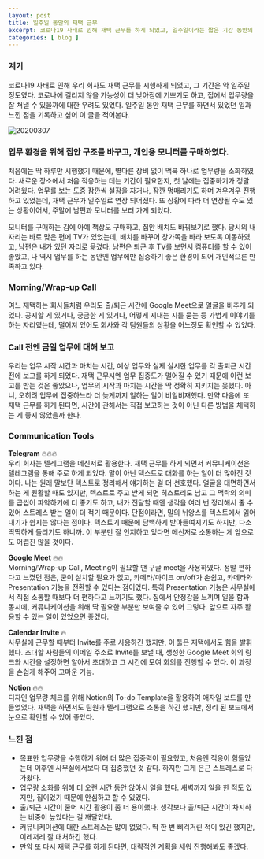 ```yaml
---
layout: post
title: 일주일 동안의 재택 근무
excerpt: 코로나19 사태로 인해 재택 근무를 하게 되었고, 일주일이라는 짧은 기간 동안의 경험을 기록하였다.
categories: [ blog ]
---
```


### 계기
코로나19 사태로 인해 우리 회사도 재택 근무를 시행하게 되었고, 그 기간은 약 일주일 정도였다.
코로나에 걸리지 않을 가능성이 더 낮아짐에 기쁘기도 하고, 집에서 업무량을 잘 쳐낼 수 있을까에 대한 우려도 있었다.
일주일 동안 재택 근무를 하면서 있었던 일과 느낀 점을 기록하고 싶어 이 글을 적어본다.

![20200307](https://user-images.githubusercontent.com/33489620/76139705-33e18500-6096-11ea-8261-cae3d6c60646.png)


### 업무 환경을 위해 집안 구조를 바꾸고, 개인용 모니터를 구매하였다.
처음에는 딱 하루만 시행했기 때문에, 별다른 장비 없이 맥북 하나로 업무량을 소화하였다.
새로운 장소에서 처음 적응하는 데는 기간이 필요한지, 첫 날에는 집중하기가 정말 어려웠다.
업무를 보는 도중 잠깐씩 설잠을 자거나, 잠깐 멍때리기도 하며 겨우겨우 진행하고 있었는데, 재택 근무가 일주일로 연장 되어졌다.
또 상황에 따라 더 연장될 수도 있는 상황이어서, 주말에 남편과 모니터를 보러 가게 되었다.

모니터를 구매하는 김에 아예 책상도 구매하고, 집안 배치도 바꿔보기로 했다.
당시의 내 자리는 바로 맞은 편에 TV가 있었는데, 배치를 바꾸어 창가쪽을 바라 보도록 이동하였고, 남편은 내가 있던 자리로 옮겼다.
남편은 퇴근 후 TV를 보면서 컴퓨터를 할 수 있어 좋았고, 나 역시 업무를 하는 동안엔 업무에만 집중하기 좋은 환경이 되어 개인적으론 만족하고 있다.


### Morning/Wrap-up Call
여느 재택하는 회사들처럼 우리도 출/퇴근 시간에 Google Meet으로 얼굴을 비추게 되었다. 공지할 게 있거나, 궁금한 게 있거나, 어떻게 지내는 지를 묻는 등 가볍게 이야기를 하는 자리였는데, 떨어져 있어도 회사와 각 팀원들의 상황을 어느정도 확인할 수 있었다.


### Call 전엔 금일 업무에 대해 보고
우리는 업무 시작 시간과 마치는 시간, 예상 업무와 실제 실시한 업무를 각 출퇴근 시간 전에 보고를 하게 되었다.
재택 근무시엔 업무 집중도가 떨어질 수 있기 때문에 이런 보고를 받는 것은 좋았으나, 업무의 시작과 마치는 시간을 딱 정확히 지키지는 못했다. 아니, 오히려 업무에 집중하느라 더 늦게까지 일하는 일이 비일비재했다. 만약 다음에 또 재택 근무를 하게 된다면, 시간에 관해서는 직접 보고하는 것이 아닌 다른 방법을 채택하는 게 좋지 않았을까 한다.


### Communication Tools
**Telegram** 🔥🔥🔥<br />
우리 회사는 텔레그램을 메신저로 활용한다. 재택 근무를 하게 되면서 커뮤니케이션은 텔레그램을 통해 주로 하게 되었다. 말이 아닌 텍스트로 대화를 하는 일이 더 많아진 것이다. 나는 원래 말보단 텍스트로 정리해서 얘기하는 걸 더 선호했다. 얼굴을 대면하면서 하는 게 원활할 때도 있지만, 텍스트로 주고 받게 되면 히스토리도 남고 그 맥락의 의미를 곱씹어 파악하기에 더 좋기도 하고, 내가 전달할 때엔 생각을 여러 번 정리해서 줄 수 있어 스트레스 받는 일이 더 적기 때문이다. 단점이라면, 말의 뉘앙스를 텍스트에서 읽어내기가 쉽지는 않다는 점이다. 텍스트기 때문에 담백하게 받아들여지기도 하지만, 다소 딱딱하게 들리기도 하니까. 이 부분만 잘 인지하고 있다면 메신저로 소통하는 게 앞으로도 어렵진 않을 것이다.

**Google Meet** 🔥🔥<br />
Morning/Wrap-up Call, Meeting이 필요할 땐 구글 meet을 사용하였다. 정말 편하다고 느꼈던 점은, 굳이 설치할 필요가 없고, 카메라/마이크 on/off가 손쉽고, 카메라와 Presentation 기능을 전환할 수 있다는 점이었다. 특히 Presentation 기능은 사무실에서 직접 소통할 때보다 더 편하다고 느끼기도 했다. 집에서 안정감을 느끼며 일을 함과 동시에, 커뮤니케이션을 위해 딱 필요한 부분만 보여줄 수 있어 그렇다. 앞으로 자주 활용할 수 있는 일이 있었으면 좋겠다.

**Calendar Invite** 🔥<br />
사무실에 근무할 때부터 Invite를 주로 사용하긴 했지만, 이 툴은 재택에서도 힘을 발휘했다. 초대할 사람들의 이메일 주소로 Invite를 보낼 때, 생성한 Google Meet 회의 링크와 시간을 설정하면 알아서 초대하고 그 시간에 모여 회의를 진행할 수 있다. 이 과정을 손쉽게 해주어 고마운 기능.

**Notion** 🔥🔥<br />
디자인 업무량 체크를 위해 Notion의 To-do Template을 활용하여 애자일 보드를 만들었었다. 재택을 하면서도 팀원과 텔레그램으로 소통을 하긴 했지만, 정리 된 보드에서 눈으로 확인할 수 있어 좋았다.


### 느낀 점
- 목표한 업무량을 수행하기 위해 더 많은 집중력이 필요했고, 처음엔 적응이 힘들었는데 이후엔 사무실에서보다 더 집중했던 것 같다. 하지만 그게 은근 스트레스로 다가왔다.
- 업무량 소화를 위해 더 오랜 시간 동안 앉아서 일을 했다. 새벽까지 일을 한 적도 있지만, 집이었기 때문에 안심하고 할 수 있었다.
- 출/퇴근 시간이 줄어 시간 활용이 좀 더 용이했다. 생각보다 출/퇴근 시간이 차지하는 비중이 높았다는 걸 깨달았다.
- 커뮤니케이션에 대한 스트레스는 많이 없었다. 딱 한 번 삐걱거린 적이 있긴 했지만, 이레저레 잘 대처하긴 했다.
- 만약 또 다시 재택 근무를 하게 된다면, 대략적인 계획을 세워 진행해봐도 좋겠다.
